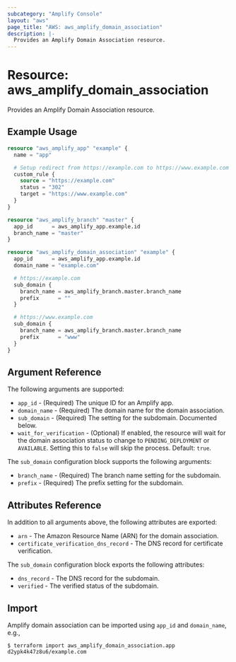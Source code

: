 ```yaml
---
subcategory: "Amplify Console"
layout: "aws"
page_title: "AWS: aws_amplify_domain_association"
description: |-
  Provides an Amplify Domain Association resource.
---
```


# Resource: aws_amplify_domain_association

Provides an Amplify Domain Association resource.

## Example Usage

```terraform
resource "aws_amplify_app" "example" {
  name = "app"

  # Setup redirect from https://example.com to https://www.example.com
  custom_rule {
    source = "https://example.com"
    status = "302"
    target = "https://www.example.com"
  }
}

resource "aws_amplify_branch" "master" {
  app_id      = aws_amplify_app.example.id
  branch_name = "master"
}

resource "aws_amplify_domain_association" "example" {
  app_id      = aws_amplify_app.example.id
  domain_name = "example.com"

  # https://example.com
  sub_domain {
    branch_name = aws_amplify_branch.master.branch_name
    prefix      = ""
  }

  # https://www.example.com
  sub_domain {
    branch_name = aws_amplify_branch.master.branch_name
    prefix      = "www"
  }
}
```

## Argument Reference

The following arguments are supported:

* `app_id` - (Required) The unique ID for an Amplify app.
* `domain_name` - (Required) The domain name for the domain association.
* `sub_domain` - (Required) The setting for the subdomain. Documented below.
* `wait_for_verification` - (Optional) If enabled, the resource will wait for the domain association status to change to `PENDING_DEPLOYMENT` or `AVAILABLE`. Setting this to `false` will skip the process. Default: `true`.

The `sub_domain` configuration block supports the following arguments:

* `branch_name` - (Required) The branch name setting for the subdomain.
* `prefix` - (Required) The prefix setting for the subdomain.

## Attributes Reference

In addition to all arguments above, the following attributes are exported:

* `arn` - The Amazon Resource Name (ARN) for the domain association.
* `certificate_verification_dns_record` - The DNS record for certificate verification.

The `sub_domain` configuration block exports the following attributes:

* `dns_record` - The DNS record for the subdomain.
* `verified` - The verified status of the subdomain.

## Import

Amplify domain association can be imported using `app_id` and `domain_name`, e.g.,

```
$ terraform import aws_amplify_domain_association.app d2ypk4k47z8u6/example.com
```
